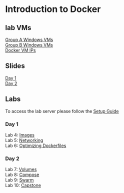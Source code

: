 # Introduction to Docker 

## lab VMs
[Group A Windows VMs](VM_Group_A.md)  
[Group B Windows VMs](VM_Group_B.md)   
[Docker VM IPs](https://docs.google.com/spreadsheets/d/1H3t6jZNpFFLukOuPm3rkKTMVJIX5ozDxzOiBVTd6F0M/edit?usp=sharing)   

## Slides 
[Day 1](slides/Docker-day1.pdf)   
[Day 2](slides/Docker-day2.pdf)   

## Labs
To access the lab server please follow the [Setup Guide](labs/setup/)

### Day 1
Lab 4: [Images](labs/04-images/)  
Lab 5: [Networking](labs/05-networking/)  
Lab 6: [Optimizing Dockerfiles](labs/adv-dockerfile/)

### Day 2
Lab 7: [Volumes](labs/06-volumes/)  
Lab 8: [Compose](labs/07-compose/07_orchestration_compose_lab1.md)  
Lab 9: [Swarm](labs/08-swarm/index.md)  
Lab 10: [Capstone](labs/09-capstone/capstone.md)  

